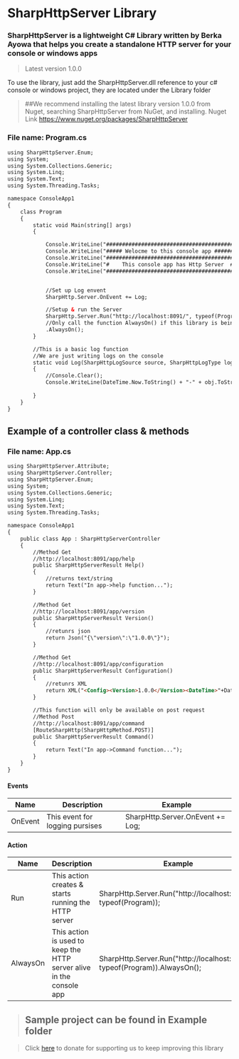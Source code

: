 # SharpHttpServer Library
### SharpHttpServer is a lightweight C# Library written by Berka Ayowa that helps you create a standalone HTTP server for your console or windows apps

>Latest version 1.0.0

To use the library, just  add the SharpHttpServer.dll reference to your c# console or windows project, they are located under the Library folder
>##We recommend installing the latest library version 1.0.0 from Nuget, searching SharpHttpServer from NuGet, and installing.
>Nuget Link https://www.nuget.org/packages/SharpHttpServer

### File name: Program.cs
```html
using SharpHttpServer.Enum;
using System;
using System.Collections.Generic;
using System.Linq;
using System.Text;
using System.Threading.Tasks;

namespace ConsoleApp1
{
    class Program
    {
        static void Main(string[] args)
        {

            Console.WriteLine("########################################");
            Console.WriteLine("##### Welocme to this console app ######");
            Console.WriteLine("########################################");
            Console.WriteLine("#    This console app has Http Server  #");
            Console.WriteLine("########################################");


            //Set up Log envent
            SharpHttp.Server.OnEvent += Log;

            //Setup & run the Server 
            SharpHttp.Server.Run("http://localhost:8091/", typeof(Program))
            //Only call the function AlwaysOn() if this library is being used in a console app project'
            .AlwaysOn();
        }

        //This is a basic log function 
        //We are just writing logs on the console
        static void Log(SharpHttpLogSource source, SharpHttpLogType logType, object obj)
        {
            //Console.Clear();
            Console.WriteLine(DateTime.Now.ToString() + "-" + obj.ToString());
            
        }
    }
}

```
## Example of a controller class & methods
### File name: App.cs
```html
using SharpHttpServer.Attribute;
using SharpHttpServer.Controller;
using SharpHttpServer.Enum;
using System;
using System.Collections.Generic;
using System.Linq;
using System.Text;
using System.Threading.Tasks;

namespace ConsoleApp1
{
    public class App : SharpHttpServerController 
    {
        //Method Get
        //http://localhost:8091/app/help
        public SharpHttpServerResult Help()
        {
            //returns text/string 
            return Text("In app->help function...");
        }

        //Method Get
        //http://localhost:8091/app/version
        public SharpHttpServerResult Version()
        {
            //retunrs json
            return Json("{\"version\":\"1.0.0\"}");
        }

        //Method Get
        //http://localhost:8091/app/configuration
        public SharpHttpServerResult Configuration()
        {
            //retunrs XML
            return XML("<Config><Version>1.0.0</Version><DateTime>"+DateTime.Now.ToString()+"</DateTime></Config>");
        }

        //This function will only be available on post request
        //Method Post
        //http://localhost:8091/app/command
        [RouteSharpHttp(SharpHttpMethod.POST)]
        public SharpHttpServerResult Command()
        {
            return Text("In app->Command function...");
        }
    }
}


```

#### Events
| Name | Description | Example | 
| --- | --- | --- |
| OnEvent | This event for logging pursises| SharpHttp.Server.OnEvent += Log;

#### Action
| Name | Description | Example | 
| --- | --- | --- |
| Run | This action creates & starts running the HTTP server| SharpHttp.Server.Run("http://localhost:8091/", typeof(Program));
| AlwaysOn | This action is used to keep the HTTP server alive in the console app | SharpHttp.Server.Run("http://localhost:8091/", typeof(Program)).AlwaysOn();

>## Sample project can be found in Example folder

>Click [here](https://www.paypal.com/donate/?hosted_button_id=3EUXREY22UMGQ) to donate for supporting us to keep improving this library  
